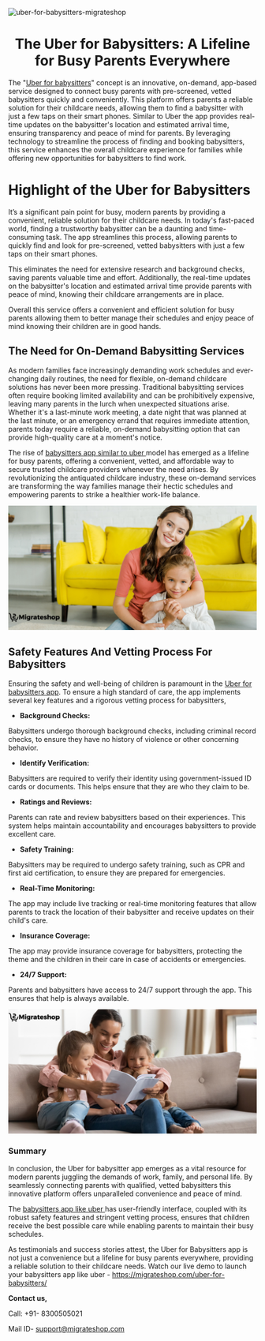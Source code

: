 ![uber-for-babysitters-migrateshop](https://github.com/migrateshop/uber-for-babysitters/assets/77200601/0ef6a84d-df2d-46bb-a2cf-629a5b89dbd3)


<h1 align="center"> The Uber for Babysitters: A Lifeline for Busy Parents Everywhere </h1> 


The "[Uber for babysitters](https://migrateshop.com/uber-for-babysitters/)" concept is an innovative, on-demand, app-based service designed to connect busy parents with pre-screened, vetted babysitters quickly and conveniently. This platform offers parents a reliable solution for their childcare needs, allowing them to find a babysitter with just a few taps on their smart phones. Similar to Uber the app provides real-time updates on the babysitter's location and estimated arrival time, ensuring transparency and peace of mind for parents. 
By leveraging technology to streamline the process of finding and booking babysitters, this service enhances the overall childcare experience for families while offering new opportunities for babysitters to find work.

# Highlight of the Uber for Babysitters 
It’s a significant pain point for busy, modern parents by providing a convenient, reliable solution for their childcare needs. In today's fast-paced world, finding a trustworthy babysitter can be a daunting and time-consuming task. The app streamlines this process, allowing parents to quickly find and look for pre-screened, vetted babysitters with just a few taps on their smart phones. 

This eliminates the need for extensive research and background checks, saving parents valuable time and effort. Additionally, the real-time updates on the babysitter's location and estimated arrival time provide parents with peace of mind, knowing their childcare arrangements are in place. 

Overall this service offers a convenient and efficient solution for busy parents allowing them to better manage their schedules and enjoy peace of mind knowing their children are in good hands.
## The Need for On-Demand Babysitting Services
As modern families face increasingly demanding work schedules and ever-changing daily routines, the need for flexible, on-demand childcare solutions has never been more pressing. Traditional babysitting services often require booking limited availability and can be prohibitively expensive, leaving many parents in the lurch when unexpected situations arise. Whether it's a last-minute work meeting, a date night that was planned at the last minute, or an emergency errand that requires immediate attention, parents today require a reliable, on-demand babysitting option that can provide high-quality care at a moment's notice. 

The rise of [babysitters app similar to uber ](https://migrateshop.com/uber-for-babysitters/)model has emerged as a lifeline for busy parents, offering a convenient, vetted, and affordable way to secure trusted childcare providers whenever the need arises. By revolutionizing the antiquated childcare industry, these on-demand services are transforming the way families manage their hectic schedules and empowering parents to strike a healthier work-life balance.

<div class="Box-sc-g0xbh4-0 iIZCet"><img alt=“uberforbabysitters.png" src="https://github.com/migrateshop/uber-for-babysitters/blob/main/images/uber-for-babysitters.png" data-hpc="true" class="Box-sc-g0xbh4-0 kzRgrI"></div>

## Safety Features And Vetting Process For Babysitters
Ensuring the safety and well-being of children is paramount in the [Uber for babysitters app](https://migrateshop.com/uber-for-babysitters/). To ensure a high standard of care, the app implements several key features and a rigorous vetting process for babysitters,
* **Background Checks:** 

Babysitters undergo thorough background checks, including criminal record checks, to ensure they have no history of violence or other concerning behavior.
* **Identify Verification:**

Babysitters are required to verify their identity using government-issued ID cards or documents. This helps ensure that they are who they claim to be.
* **Ratings and Reviews:** 

Parents can rate and review babysitters based on their experiences. This system helps maintain accountability and encourages babysitters to provide excellent care.
* **Safety Training:** 

Babysitters may be required to undergo safety training, such as CPR and first aid certification, to ensure they are prepared for emergencies.
* **Real-Time Monitoring:** 

The app may include live tracking or real-time monitoring features that allow parents to track the location of their babysitter and receive updates on their child's care.
* **Insurance Coverage:** 

The  app may provide insurance coverage for babysitters, protecting the theme and the children in their care in case of accidents or emergencies.
* **24/7 Support:** 

Parents and babysitters have access to 24/7 support through the app. This ensures that help is always available.

<div class="Box-sc-g0xbh4-0 iIZCet"><img alt=“uberforbabysitters.png" src="https://github.com/migrateshop/uber-for-babysitters/blob/main/images/uber-for-babysitters-app.png" data-hpc="true" class="Box-sc-g0xbh4-0 kzRgrI"></div>

### Summary 
In conclusion, the Uber for babysitter app emerges as a vital resource for modern parents juggling the demands of work, family, and personal life. By seamlessly connecting parents with qualified, vetted babysitters this innovative platform offers unparalleled convenience and peace of mind. 

The [babysitters app like uber ](https://migrateshop.com/uber-for-babysitters/)has user-friendly interface, coupled with its robust safety features and stringent vetting process, ensures that children receive the best possible care while enabling parents to maintain their busy schedules. 

As testimonials and success stories attest, the Uber for Babysitters app is not just a convenience but a lifeline for busy parents everywhere, providing a reliable solution to their childcare needs.
Watch our live demo to launch your babysitters app like uber - https://migrateshop.com/uber-for-babysitters/

**Contact us,**

Call: +91- 8300505021

Mail ID- [support@migrateshop.com](mailto:support@migrateshop.com)
